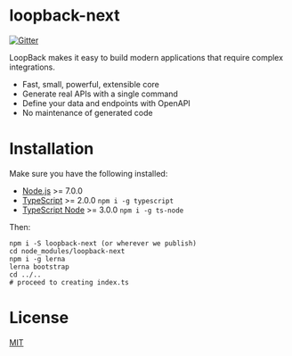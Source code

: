# loopback-next

[![Gitter](https://img.shields.io/gitter/room/nwjs/nw.js.svg)](https://gitter.im/strongloop/loopback)

LoopBack makes it easy to build modern applications that require complex integrations.

- Fast, small, powerful, extensible core
- Generate real APIs with a single command
- Define your data and endpoints with OpenAPI
- No maintenance of generated code

# Installation

Make sure you have the following installed:

- [Node.js](https://nodejs.org) >= 7.0.0
- [TypeScript](https://www.typescriptlang.org/) >= 2.0.0 `npm i -g typescript`
- [TypeScript Node](https://github.com/TypeStrong/ts-node) >= 3.0.0 `npm i -g ts-node`

Then:

```
npm i -S loopback-next (or wherever we publish)
cd node_modules/loopback-next
npm i -g lerna
lerna bootstrap
cd ../..
# proceed to creating index.ts
```

# License

[MIT](https://github.com/strongloop/loopback-next/blob/master/LICENSE)

